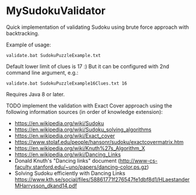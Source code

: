# MySudokuValidator
Quick implementation of validating Sudoku using brute force approach with backtracking.

Example of usage:

`validate.bat SudokuPuzzleExample.txt`

Default lower limit of clues is 17 :)
But it can be configured with 2nd command line argument, e.g.:

`validate.bat SudokuPuzzleExample16Clues.txt 16`

Requires Java 8 or later.

TODO implement the validation with Exact Cover approach using the following information sources (in order of knowledge extension):
- https://en.wikipedia.org/wiki/Sudoku
- https://en.wikipedia.org/wiki/Sudoku_solving_algorithms
- https://en.wikipedia.org/wiki/Exact_cover
- https://www.stolaf.edu/people/hansonr/sudoku/exactcovermatrix.htm
- https://en.wikipedia.org/wiki/Knuth%27s_Algorithm_X
- https://en.wikipedia.org/wiki/Dancing_Links
- Donald Knuth's "Dancing links" document (http://www-cs-faculty.stanford.edu/~uno/papers/dancing-color.ps.gz)
- Solving Sudoku efficiently with Dancing Links https://www.kth.se/social/files/58861771f276547fe1dbf8d1/HLaestanderMHarrysson_dkand14.pdf
